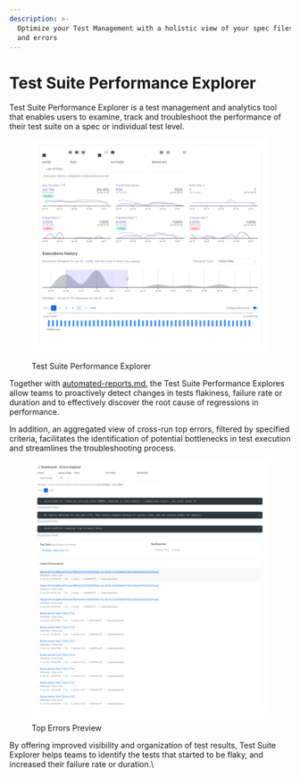 ```yaml
---
description: >-
  Optimize your Test Management with a holistic view of your spec files, tests
  and errors
---
```


# Test Suite Performance Explorer

Test Suite Performance Explorer is a test management and analytics tool that enables users to examine, track and troubleshoot the performance of their test suite on a spec or individual test level.

<figure><img src="../../.gitbook/assets/currents-2023-07-02-01.10.06@2x.png" alt=""><figcaption><p>Test Suite Performance Explorer</p></figcaption></figure>

Together with [automated-reports.md](../automated-reports.md "mention"), the Test Suite Performance Explores allow teams to proactively detect changes in tests flakiness, failure rate or duration and to effectively discover the root cause of regressions in performance.

In addition, an aggregated view of cross-run top errors, filtered by specified criteria, facilitates the identification of potential bottlenecks in test execution and streamlines the troubleshooting process.

<figure><img src="../../.gitbook/assets/currents-2023-07-02-01.13.16@2x.png" alt=""><figcaption><p>Top Errors Preview</p></figcaption></figure>

By offering improved visibility and organization of test results, Test Suite Explorer helps teams to identify the tests that started to be flaky, and increased their failure rate or duration.\
